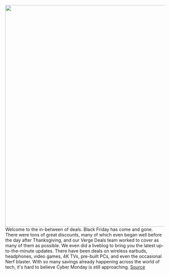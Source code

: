 <img src='https://cdn.vox-cdn.com/thumbor/cHhY3ToW-5JIkHAYJGbHAEj5oIY=/0x0:2040x1360/1200x800/filters:focal(857x517:1183x843)/cdn.vox-cdn.com/uploads/chorus_image/image/70200854/Early_Cyber_Monday_Deals.0.jpg' width='700px' /><br/>
Welcome to the in-between of deals. Black Friday has come and gone. There were tons of great discounts, many of which even began well before the day after Thanksgiving, and our Verge Deals team worked to cover as many of them as possible. We even did a liveblog to bring you the latest up-to-the-minute updates. There have been deals on wireless earbuds, headphones, video games, 4K TVs, pre-built PCs, and even the occasional Nerf blaster. With so many savings already happening across the world of tech, it's hard to believe Cyber Monday is still approaching.
<a href='https://www.theverge.com/22802145/black-friday-2021-best-deals-tech-laptops-phones-tvs-headphones-gaming'> Source <a/>